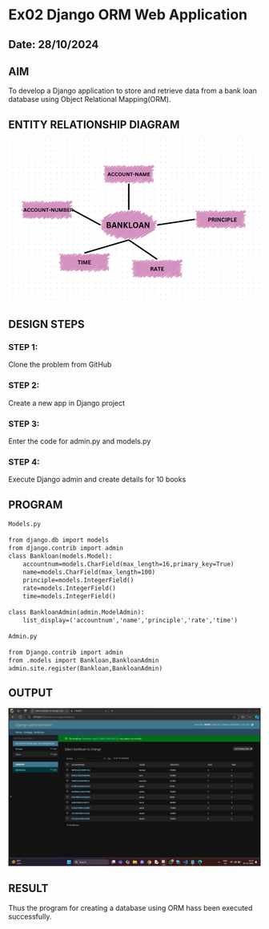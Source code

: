 # Ex02 Django ORM Web Application
## Date:  28/10/2024
## AIM
To develop a Django application to store and retrieve data from a bank loan database using Object Relational Mapping(ORM).

## ENTITY RELATIONSHIP DIAGRAM
![Alt text](<BANKLOAN ERD.png>)



## DESIGN STEPS

### STEP 1:
Clone the problem from GitHub

### STEP 2:
Create a new app in Django project

### STEP 3:
Enter the code for admin.py and models.py

### STEP 4:
Execute Django admin and create details for 10 books

## PROGRAM
```
Models.py

from django.db import models
from django.contrib import admin
class Bankloan(models.Model):
	accountnum=models.CharField(max_length=16,primary_key=True)
	name=models.CharField(max_length=100)
	principle=models.IntegerField()
	rate=models.IntegerField()
	time=models.IntegerField()

class BankloanAdmin(admin.ModelAdmin):
	list_display=('accountnum','name','principle','rate','time')
 
Admin.py

from Django.contrib import admin
from .models import Bankloan,BankloanAdmin
admin.site.register(Bankloan,BankloanAdmin)
```

## OUTPUT
![Alt text](<admin page.png>)

## RESULT
Thus the program for creating a database using ORM hass been executed successfully.
